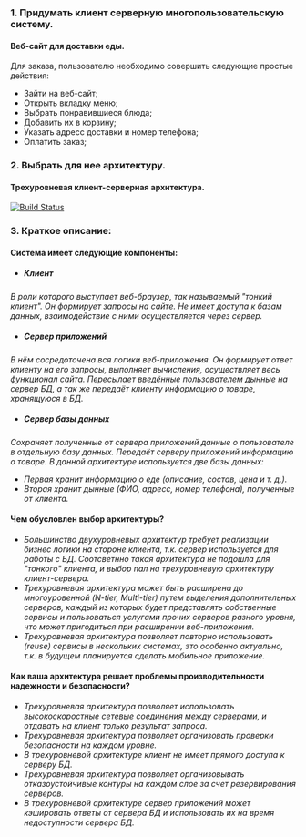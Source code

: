 ### 1. Придумать клиент серверную многопользовательскую систему.

#### Веб-сайт для доставки еды.

Для заказа, пользователю необходимо совершить следующие простые действия:
* Зайти на веб-сайт;
* Открыть вкладку меню;
* Выбрать понравившиеся блюда;
* Добавить их в корзину;
* Указать адресс доставки и номер телефона;
* Оплатить заказ;

### 2. Выбрать для нее архитектуру.

#### Трехуровневая клиент-серверная архитектура.

[![Build Status](https://i.ibb.co/3fnrYfY/CLIENTSERVERMY.png)](https://i.ibb.co/3fnrYfY/CLIENTSERVERMY.png)

### 3. Краткое описание: 
#### Система имеет следующие компоненты:
* ##### Клиент 
*В роли которого выступает веб-браузер, так называемый "тонкий клиент". Он формирует запросы на сайте. Не имеет доступа к базам данных, взаимодействие с ними осуществляется через сервер.*

* ##### Сервер приложений
*В нём сосредоточена вся логики веб-приложения. Он формирует ответ клиенту на его запросы, выполняет вычисления, осуществляет весь функционал сайта. 
Пересылает введённые пользователем дынные на сервер БД, а так же передаёт клиенту информацию о товаре, хранящуюся в БД.*

* ##### Сервер базы данных
*Сохраняет полученные от сервера приложений данные о пользователе в отдельную базу данных. Передаёт серверу приложений информацию о товаре.*
*В данной архитектуре используется две базы данных:* 
* *Первая хранит информацию о еде (описание, состав, цена и т. д.).* 
* *Вторая хранит дынные (ФИО, адресс, номер телефона), полученные от клиента.*

#### Чем обусловлен выбор архитектуры?
- *Большинство двухуровневых архитектур требует реализации бизнес логики на стороне клиента, т.к. сервер используется для работы с БД. Соотсветнно такая архитектура не подошла для "тонкого" клиента, и выбор пал на трехуровневую архитектуру клиент-сервера.*
- *Трехуровневая архитектура может быть расширена до многоуровенной (N-tier, Multi-tier) путем выделения дополнительных серверов, каждый из которых будет представлять собственные сервисы и пользоваться услугами прочих серверов разного уровня, что может пригодиться при расширении веб-приложения.*
- *Трехуровневая архитектура позволяет повторно использовать (reuse) сервисы в нескольких системах, это особенно актуально, т.к. в будущем планируется сделать мобильное приложение.*
#### Как ваша архитектура решает проблемы производительности надежности и безопасности?
- *Трехуровневая архитектура позволяет использовать высокоскоростные сетевые соединения между серверами, и отдавать на клиент только результат запроса.*
- *Трехуровневая архитектура позволяет организовать проверки безопасности на каждом уровне.*
- *В трехуровневой архитектуре клиент не имеет прямого доступа к серверу БД.*
- *Трехуровневая архитектура позволяет организовывать отказоустойчивые контуры на каждом слое за счет резервирования серверов.*
- *В трехуровневой архитектуре сервер приложений может кэшировать ответы от сервера БД и использовать их на время недоступности сервера БД.*
